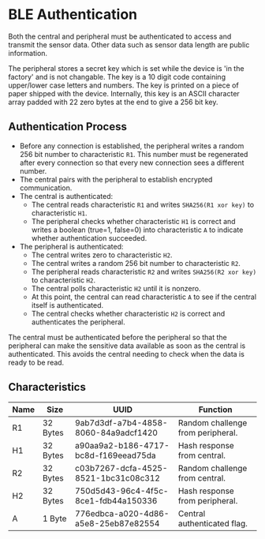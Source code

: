 # BLE Authentication

Both the central and peripheral must be authenticated
to access and transmit the sensor data. Other data such as sensor data
length are public information.

The peripheral stores a secret key which is set while the device
is 'in the factory' and is not changable. The key is a 10 digit code
containing upper/lower case letters and numbers. The key is printed on
a piece of paper shipped with the device. Internally, this key is an ASCII
character array padded with 22 zero bytes at the end to give a 256 bit key.

## Authentication Process

- Before any connection is established, the peripheral writes a random 256 bit number to characteristic `R1`.
  This number must be regenerated after every connection so that every new connection sees a different number.
- The central pairs with the peripheral to establish encrypted communication.
- The central is authenticated:
  - The central reads characteristic `R1` and writes `SHA256(R1 xor key)` to characteristic `H1`.
  - The peripheral checks whether characteristic `H1` is correct and writes a boolean (true=1, false=0)
    into characteristic `A` to indicate whether authentication succeeded.
- The peripheral is authenticated:
  - The central writes zero to characteristic `H2`.
  - The central writes a random 256 bit number to characteristic `R2`.
  - The peripheral reads characteristic `R2` and writes `SHA256(R2 xor key)` to characteristic `H2`.
  - The central polls characteristic `H2` until it is nonzero.
  - At this point, the central can read characteristic `A` to see if the central itself is authenticated.
  - The central checks whether characteristic `H2` is correct and authenticates the peripheral.

The central must be authenticated before the peripheral so that the peripheral
can make the sensitive data available as soon as the central is authenticated.
This avoids the central needing to check when the data is ready to be read.

## Characteristics

| Name | Size | UUID | Function |
|------|------|------|----------|
| R1 | 32 Bytes | 9ab7d3df-a7b4-4858-8060-84a9adcf1420 | Random challenge from peripheral. |
| H1 | 32 Bytes | a90aa9a2-b186-4717-bc8d-f169eead75da | Hash response from central. |
| R2 | 32 Bytes | c03b7267-dcfa-4525-8521-1bc31c08c312 | Random challenge from central. |
| H2 | 32 Bytes | 750d5d43-96c4-4f5c-8ce1-fdb44a150336 | Hash response from peripheral. |
| A  | 1 Byte   | 776edbca-a020-4d86-a5e8-25eb87e82554 | Central authenticated flag. |
